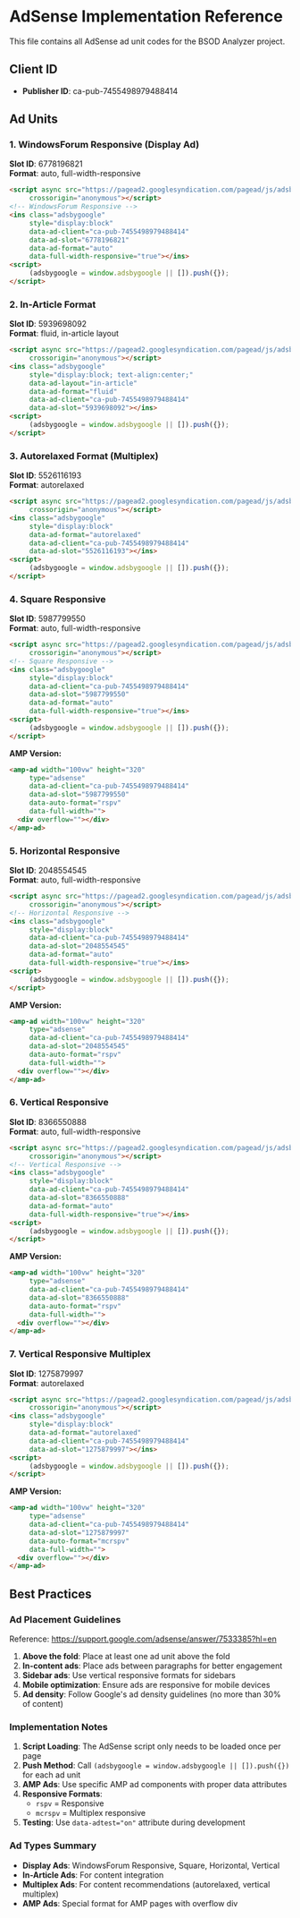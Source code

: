 # AdSense Implementation Reference

This file contains all AdSense ad unit codes for the BSOD Analyzer project.

## Client ID
- **Publisher ID**: ca-pub-7455498979488414

## Ad Units

### 1. WindowsForum Responsive (Display Ad)
**Slot ID**: 6778196821  
**Format**: auto, full-width-responsive

```html
<script async src="https://pagead2.googlesyndication.com/pagead/js/adsbygoogle.js?client=ca-pub-7455498979488414"
     crossorigin="anonymous"></script>
<!-- WindowsForum Responsive -->
<ins class="adsbygoogle"
     style="display:block"
     data-ad-client="ca-pub-7455498979488414"
     data-ad-slot="6778196821"
     data-ad-format="auto"
     data-full-width-responsive="true"></ins>
<script>
     (adsbygoogle = window.adsbygoogle || []).push({});
</script>
```

### 2. In-Article Format
**Slot ID**: 5939698092  
**Format**: fluid, in-article layout

```html
<script async src="https://pagead2.googlesyndication.com/pagead/js/adsbygoogle.js?client=ca-pub-7455498979488414"
     crossorigin="anonymous"></script>
<ins class="adsbygoogle"
     style="display:block; text-align:center;"
     data-ad-layout="in-article"
     data-ad-format="fluid"
     data-ad-client="ca-pub-7455498979488414"
     data-ad-slot="5939698092"></ins>
<script>
     (adsbygoogle = window.adsbygoogle || []).push({});
</script>
```

### 3. Autorelaxed Format (Multiplex)
**Slot ID**: 5526116193  
**Format**: autorelaxed

```html
<script async src="https://pagead2.googlesyndication.com/pagead/js/adsbygoogle.js?client=ca-pub-7455498979488414"
     crossorigin="anonymous"></script>
<ins class="adsbygoogle"
     style="display:block"
     data-ad-format="autorelaxed"
     data-ad-client="ca-pub-7455498979488414"
     data-ad-slot="5526116193"></ins>
<script>
     (adsbygoogle = window.adsbygoogle || []).push({});
</script>
```

### 4. Square Responsive
**Slot ID**: 5987799550  
**Format**: auto, full-width-responsive

```html
<script async src="https://pagead2.googlesyndication.com/pagead/js/adsbygoogle.js?client=ca-pub-7455498979488414"
     crossorigin="anonymous"></script>
<!-- Square Responsive -->
<ins class="adsbygoogle"
     style="display:block"
     data-ad-client="ca-pub-7455498979488414"
     data-ad-slot="5987799550"
     data-ad-format="auto"
     data-full-width-responsive="true"></ins>
<script>
     (adsbygoogle = window.adsbygoogle || []).push({});
</script>
```

**AMP Version:**
```html
<amp-ad width="100vw" height="320"
     type="adsense"
     data-ad-client="ca-pub-7455498979488414"
     data-ad-slot="5987799550"
     data-auto-format="rspv"
     data-full-width="">
  <div overflow=""></div>
</amp-ad>
```

### 5. Horizontal Responsive
**Slot ID**: 2048554545  
**Format**: auto, full-width-responsive

```html
<script async src="https://pagead2.googlesyndication.com/pagead/js/adsbygoogle.js?client=ca-pub-7455498979488414"
     crossorigin="anonymous"></script>
<!-- Horizontal Responsive -->
<ins class="adsbygoogle"
     style="display:block"
     data-ad-client="ca-pub-7455498979488414"
     data-ad-slot="2048554545"
     data-ad-format="auto"
     data-full-width-responsive="true"></ins>
<script>
     (adsbygoogle = window.adsbygoogle || []).push({});
</script>
```

**AMP Version:**
```html
<amp-ad width="100vw" height="320"
     type="adsense"
     data-ad-client="ca-pub-7455498979488414"
     data-ad-slot="2048554545"
     data-auto-format="rspv"
     data-full-width="">
  <div overflow=""></div>
</amp-ad>
```

### 6. Vertical Responsive
**Slot ID**: 8366550888  
**Format**: auto, full-width-responsive

```html
<script async src="https://pagead2.googlesyndication.com/pagead/js/adsbygoogle.js?client=ca-pub-7455498979488414"
     crossorigin="anonymous"></script>
<!-- Vertical Responsive -->
<ins class="adsbygoogle"
     style="display:block"
     data-ad-client="ca-pub-7455498979488414"
     data-ad-slot="8366550888"
     data-ad-format="auto"
     data-full-width-responsive="true"></ins>
<script>
     (adsbygoogle = window.adsbygoogle || []).push({});
</script>
```

**AMP Version:**
```html
<amp-ad width="100vw" height="320"
     type="adsense"
     data-ad-client="ca-pub-7455498979488414"
     data-ad-slot="8366550888"
     data-auto-format="rspv"
     data-full-width="">
  <div overflow=""></div>
</amp-ad>
```

### 7. Vertical Responsive Multiplex
**Slot ID**: 1275879997  
**Format**: autorelaxed

```html
<script async src="https://pagead2.googlesyndication.com/pagead/js/adsbygoogle.js?client=ca-pub-7455498979488414"
     crossorigin="anonymous"></script>
<ins class="adsbygoogle"
     style="display:block"
     data-ad-format="autorelaxed"
     data-ad-client="ca-pub-7455498979488414"
     data-ad-slot="1275879997"></ins>
<script>
     (adsbygoogle = window.adsbygoogle || []).push({});
</script>
```

**AMP Version:**
```html
<amp-ad width="100vw" height="320"
     type="adsense"
     data-ad-client="ca-pub-7455498979488414"
     data-ad-slot="1275879997"
     data-auto-format="mcrspv"
     data-full-width="">
  <div overflow=""></div>
</amp-ad>
```

## Best Practices

### Ad Placement Guidelines
Reference: https://support.google.com/adsense/answer/7533385?hl=en

1. **Above the fold**: Place at least one ad unit above the fold
2. **In-content ads**: Place ads between paragraphs for better engagement
3. **Sidebar ads**: Use vertical responsive formats for sidebars
4. **Mobile optimization**: Ensure ads are responsive for mobile devices
5. **Ad density**: Follow Google's ad density guidelines (no more than 30% of content)

### Implementation Notes

1. **Script Loading**: The AdSense script only needs to be loaded once per page
2. **Push Method**: Call `(adsbygoogle = window.adsbygoogle || []).push({})` for each ad unit
3. **AMP Ads**: Use specific AMP ad components with proper data attributes
4. **Responsive Formats**: 
   - `rspv` = Responsive 
   - `mcrspv` = Multiplex responsive
5. **Testing**: Use `data-adtest="on"` attribute during development

### Ad Types Summary

- **Display Ads**: WindowsForum Responsive, Square, Horizontal, Vertical
- **In-Article Ads**: For content integration
- **Multiplex Ads**: For content recommendations (autorelaxed, vertical multiplex)
- **AMP Ads**: Special format for AMP pages with overflow div